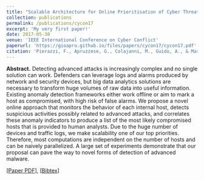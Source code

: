 ```yaml
---
title: "Scalable Architecture for Online Prioritisation of Cyber Threats"
collection: publications
permalink: /publications/cycon17
excerpt: 'My very first paper!'
date: 2017-05-30
venue: 'IEEE International Conference on Cyber Conflict'
paperurl: 'https://gioapru.github.io/files/papers/cycon17/cycon17.pdf'
citation: 'Pierazzi, F., Apruzzese, G., Colajanni, M., Guido, A., & Marchetti, M. (2017, May). "Scalable architecture for online prioritisation of cyber threats." In <i>Proc. 2017 9th International Conference on Cyber Conflict (CyCon)</i> (pp. 1-18). IEEE.'
---
```

<b>Abstract.</b> Detecting advanced attacks is increasingly complex and no single solution can
work. Defenders can leverage logs and alarms produced by network and security devices, but
big data analytics solutions are necessary to transform huge volumes of raw data into useful
information. Existing anomaly detection frameworks either work offline or aim to mark a host
as compromised, with high risk of false alarms. We propose a novel online approach that
monitors the behavior of each internal host, detects suspicious activities possibly related to
advanced attacks, and correlates these anomaly indicators to produce a list of the most likely
compromised hosts that is provided to human analysts. Due to the huge number of devices
and traffic logs, we make scalability one of our top priorities. Therefore, most computations
are independent on the number of hosts and can be naively parallelized. A large set of
experiments demonstrate that our proposal can pave the way to novel forms of detection of
advanced malware.

[[Paper PDF](https://gioapru.github.io/files/papers/cycon17/cycon17.pdf)], [[Bibtex](https://gioapru.github.io/files/papers/cycon17/cycon17.bib)]